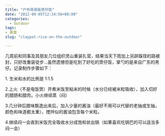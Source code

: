 ```yaml
---
title: "户外简易版煲仔饭"
date: "2012-09-05T12:34:56+08:00"
categories:
  - Outdoor
tags: 
- 美食
slug: "claypot-rice-on-the-outdoor"

---
```


几周前和同事及其朋友几位组织灵山重装扎营，结果当天下雨加上另辟蹊径的路被封，只好改重装徒步...虽然遗憾但是吃到了好吃的煲仔饭，掌勺的是来自广东的黑仔。记录制作步骤如下：

​1. 生米和水的比例是 1:1.5

​2.上火（不是电饭煲）开煮米饭至粘米的时候（水分已经被米粒吸收），加入切好的腊肠和腊肉，小火继续蒸（闷）

​3.几分钟后腊味飘逸出来后，加入少量的酱油（最好不用可以代替的老抽或生抽，颜色和味道都太重），搅拌似的酱油包含每个米粒。

​4.继续闷一会直到米饭完全吸收水分成饱和状出锅（如果喜欢吃锅巴的可以适当多闷一会）

